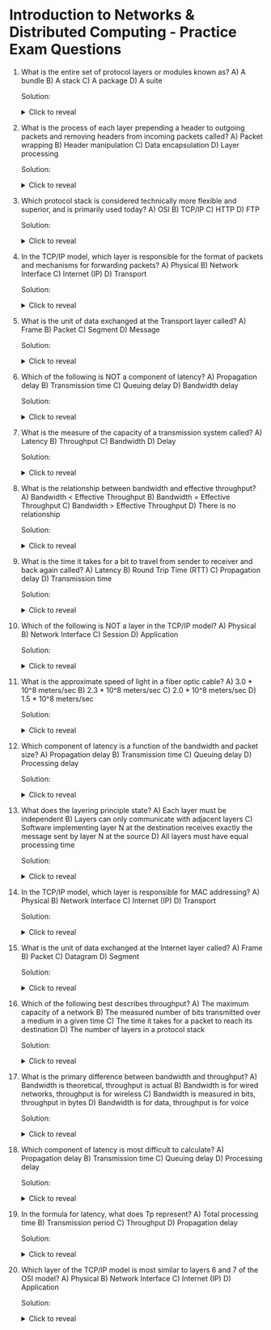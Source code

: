 # Introduction to Networks & Distributed Computing - Practice Exam Questions

1. What is the entire set of protocol layers or modules known as?
   A) A bundle
   B) A stack
   C) A package
   D) A suite

   Solution: <details><summary>Click to reveal</summary>B) A stack</details>

2. What is the process of each layer prepending a header to outgoing packets and removing headers from incoming packets called?
   A) Packet wrapping
   B) Header manipulation
   C) Data encapsulation
   D) Layer processing

   Solution: <details><summary>Click to reveal</summary>C) Data encapsulation</details>

3. Which protocol stack is considered technically more flexible and superior, and is primarily used today?
   A) OSI
   B) TCP/IP
   C) HTTP
   D) FTP

   Solution: <details><summary>Click to reveal</summary>B) TCP/IP</details>

4. In the TCP/IP model, which layer is responsible for the format of packets and mechanisms for forwarding packets?
   A) Physical
   B) Network Interface
   C) Internet (IP)
   D) Transport

   Solution: <details><summary>Click to reveal</summary>C) Internet (IP)</details>

5. What is the unit of data exchanged at the Transport layer called?
   A) Frame
   B) Packet
   C) Segment
   D) Message

   Solution: <details><summary>Click to reveal</summary>C) Segment</details>

6. Which of the following is NOT a component of latency?
   A) Propagation delay
   B) Transmission time
   C) Queuing delay
   D) Bandwidth delay

   Solution: <details><summary>Click to reveal</summary>D) Bandwidth delay</details>

7. What is the measure of the capacity of a transmission system called?
   A) Latency
   B) Throughput
   C) Bandwidth
   D) Delay

   Solution: <details><summary>Click to reveal</summary>C) Bandwidth</details>

8. What is the relationship between bandwidth and effective throughput?
   A) Bandwidth < Effective Throughput
   B) Bandwidth = Effective Throughput
   C) Bandwidth > Effective Throughput
   D) There is no relationship

   Solution: <details><summary>Click to reveal</summary>C) Bandwidth > Effective Throughput</details>

9. What is the time it takes for a bit to travel from sender to receiver and back again called?
   A) Latency
   B) Round Trip Time (RTT)
   C) Propagation delay
   D) Transmission time

   Solution: <details><summary>Click to reveal</summary>B) Round Trip Time (RTT)</details>

10. Which of the following is NOT a layer in the TCP/IP model?
    A) Physical
    B) Network Interface
    C) Session
    D) Application

    Solution: <details><summary>Click to reveal</summary>C) Session</details>

11. What is the approximate speed of light in a fiber optic cable?
    A) 3.0 * 10^8 meters/sec
    B) 2.3 * 10^8 meters/sec
    C) 2.0 * 10^8 meters/sec
    D) 1.5 * 10^8 meters/sec

    Solution: <details><summary>Click to reveal</summary>C) 2.0 * 10^8 meters/sec</details>

12. Which component of latency is a function of the bandwidth and packet size?
    A) Propagation delay
    B) Transmission time
    C) Queuing delay
    D) Processing delay

    Solution: <details><summary>Click to reveal</summary>B) Transmission time</details>

13. What does the layering principle state?
    A) Each layer must be independent
    B) Layers can only communicate with adjacent layers
    C) Software implementing layer N at the destination receives exactly the message sent by layer N at the source
    D) All layers must have equal processing time

    Solution: <details><summary>Click to reveal</summary>C) Software implementing layer N at the destination receives exactly the message sent by layer N at the source</details>

14. In the TCP/IP model, which layer is responsible for MAC addressing?
    A) Physical
    B) Network Interface
    C) Internet (IP)
    D) Transport

    Solution: <details><summary>Click to reveal</summary>B) Network Interface</details>

15. What is the unit of data exchanged at the Internet layer called?
    A) Frame
    B) Packet
    C) Datagram
    D) Segment

    Solution: <details><summary>Click to reveal</summary>C) Datagram</details>

16. Which of the following best describes throughput?
    A) The maximum capacity of a network
    B) The measured number of bits transmitted over a medium in a given time
    C) The time it takes for a packet to reach its destination
    D) The number of layers in a protocol stack

    Solution: <details><summary>Click to reveal</summary>B) The measured number of bits transmitted over a medium in a given time</details>

17. What is the primary difference between bandwidth and throughput?
    A) Bandwidth is theoretical, throughput is actual
    B) Bandwidth is for wired networks, throughput is for wireless
    C) Bandwidth is measured in bits, throughput in bytes
    D) Bandwidth is for data, throughput is for voice

    Solution: <details><summary>Click to reveal</summary>A) Bandwidth is theoretical, throughput is actual</details>

18. Which component of latency is most difficult to calculate?
    A) Propagation delay
    B) Transmission time
    C) Queuing delay
    D) Processing delay

    Solution: <details><summary>Click to reveal</summary>C) Queuing delay</details>

19. In the formula for latency, what does Tp represent?
    A) Total processing time
    B) Transmission period
    C) Throughput
    D) Propagation delay

    Solution: <details><summary>Click to reveal</summary>D) Propagation delay</details>

20. Which layer of the TCP/IP model is most similar to layers 6 and 7 of the OSI model?
    A) Physical
    B) Network Interface
    C) Internet (IP)
    D) Application

    Solution: <details><summary>Click to reveal</summary>D) Application</details>